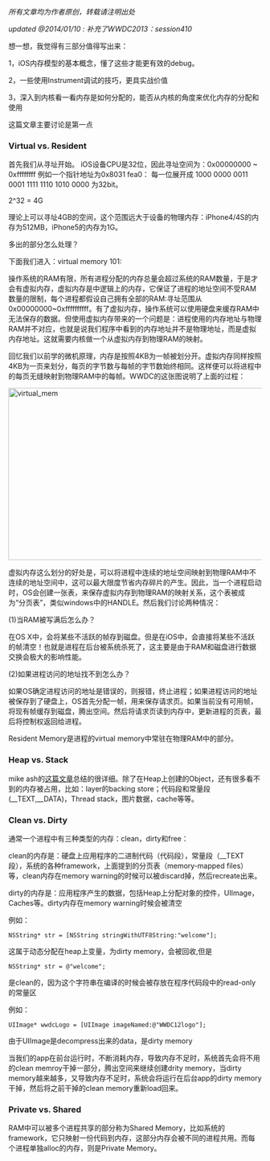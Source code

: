 <em>所有文章均为作者原创，转载请注明出处</em>

<em> updated @2014/01/10 : 补充了WWDC2013：session410 </em>

想一想，我觉得有三部分值得写出来：

1，iOS内存模型的基本概念，懂了这些才能更有效的debug。

2，一些使用Instrument调试的技巧，更具实战价值

3，深入到内核看一看内存是如何分配的，能否从内核的角度来优化内存的分配和使用

这篇文章主要讨论是第一点

<h3> Virtual vs. Resident</h3>

首先我们从寻址开始。
iOS设备CPU是32位，因此寻址空间为：0x00000000 ~ 0xffffffff
例如一个指针地址为0x8031 fea0：
每一位展开成 1000 0000 0011 0001 1111 1110 1010 0000 为32bit。

2^32 = 4G

理论上可以寻址4GB的空间，这个范围远大于设备的物理内存：iPhone4/4S的内存为512MB，iPhone5的内存为1G。

多出的部分怎么处理？

下面我们进入：virtual memory 101:

操作系统的RAM有限，所有进程分配的内存总量会超过系统的RAM数量，于是才会有虚拟内存，虚拟内存是中逻辑上的内存，它保证了进程的地址空间不受RAM数量的限制，每个进程都假设自己拥有全部的RAM:寻址范围从0x00000000~0xffffffffff。有了虚拟内存，操作系统可以使用硬盘来缓存RAM中无法保存的数据。但使用虚拟内存带来的一个问题是：进程使用的内存地址与物理RAM并不对应，也就是说我们程序中看到的内存地址并不是物理地址，而是虚拟内存地址。这就需要内核做一个从虚拟内存到物理RAM的映射。


回忆我们以前学的微机原理，内存是按照4KB为一帧被划分开。虚拟内存同样按照4KB为一页来划分，每页的字节数与每帧的字节数始终相同。这样便可以将进程中的每页无缝映射到物理RAM中的每帧。WWDC的这张图说明了上面的过程：

<a href="/blog/images/2014/01/virtual_mem.png"><img src="/blog/images/2014/01/virtual_mem.png" alt="virtual_mem" width="625" height="342"/></a>

虚拟内存这么划分的好处是，可以将进程中连续的地址空间映射到物理RAM中不连续的地址空间中，这可以最大限度节省内存碎片的产生。因此，当一个进程启动时，OS会创建一张表，来保存虚拟内存到物理RAM的映射关系，这个表被成为“分页表”，类似windows中的HANDLE。然后我们讨论两种情况：

(1)当RAM被写满后怎么办？

在OS X中，会将某些不活跃的帧存到磁盘。但是在iOS中，会直接将某些不活跃的帧清空！也就是进程在后台被系统杀死了，这主要是由于RAM和磁盘进行数据交换会极大的影响性能。

(2)如果进程访问的地址找不到怎么办？

如果OS确定进程访问的地址是错误的，则报错，终止进程；如果进程访问的地址被保存到了硬盘上，OS首先分配一帧，用来保存请求页。如果当前没有可用帧，将现有帧缓存到磁盘，腾出空间。然后将请求页读到内存中，更新进程的页表，最后将控制权返回给进程。

Resident Memory是进程的virtual memory中常驻在物理RAM中的部分。

<h3>Heap vs. Stack</h3>

mike ash的<a href="https://www.mikeash.com/pyblog/friday-qa-2010-01-15-stack-and-heap-objects-in-objective-c.html">这篇文章</a>总结的很详细。除了在Heap上创建的Object，还有很多看不到的内存被占用，比如：layer的backing store；代码段和常量段(__TEXT,__DATA)，Thread stack，图片数据，cache等等。

<h3>Clean vs. Dirty</h3>

通常一个进程中有三种类型的内存：clean，dirty和free：

clean的内存是：硬盘上应用程序的二进制代码（代码段），常量段（__TEXT段），系统的各种framework，上面提到的分页表（memory-mapped files）等，clean内存在memory warning的时候可以被discard掉，然后recreate出来。

dirty的内存是：应用程序产生的数据，包括Heap上分配对象的控件，UIImage，Caches等。dirty内存在memory warning时候会被清空

例如：
```objc
NSString* str = [NSString stringWithUTF8String:"welcome"];
```

这属于动态分配在heap上变量，为dirty memory，会被回收,但是

```objc
NSString* str = @"welcome";
```

是clean的，因为这个字符串在编译的时候会被存放在程序代码段中的read-only的常量区

例如：

```objc
UIImage* wwdcLogo = [UIImage imageNamed:@"WWDC12logo"];
```

由于UIImage是decompress出来的data，是dirty memory

当我们的app在前台运行时，不断消耗内存，导致内存不足时，系统首先会将不用的clean memroy干掉一部分，腾出空间来继续创建drity memory，当dirty memory越来越多，又导致内存不足时，系统会将运行在后台app的dirty memory干掉，然后将之前干掉的clean memory重新load回来。

<h3>Private vs. Shared</h3>

RAM中可以被多个进程共享的部分称为Shared Memory，比如系统的framework，它只映射一份代码到内存，这部分内存会被不同的进程共用。而每个进程单独alloc的内存，则是Private Memory。



